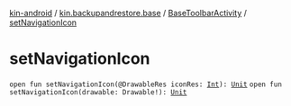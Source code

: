 [kin-android](../../index.md) / [kin.backupandrestore.base](../index.md) / [BaseToolbarActivity](index.md) / [setNavigationIcon](./set-navigation-icon.md)

# setNavigationIcon

`open fun setNavigationIcon(@DrawableRes iconRes: `[`Int`](https://kotlinlang.org/api/latest/jvm/stdlib/kotlin/-int/index.html)`): `[`Unit`](https://kotlinlang.org/api/latest/jvm/stdlib/kotlin/-unit/index.html)
`open fun setNavigationIcon(drawable: Drawable!): `[`Unit`](https://kotlinlang.org/api/latest/jvm/stdlib/kotlin/-unit/index.html)